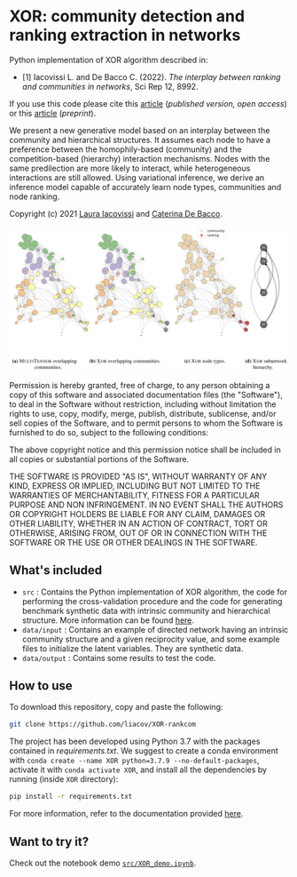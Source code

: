 # XOR: community detection and ranking extraction in networks

Python implementation of XOR algorithm described in:

- [1] Iacovissi L. and De Bacco C. (2022). _The interplay between ranking and communities in networks_, Sci Rep 12, 8992.

If you use this code please cite this [article](https://www.nature.com/articles/s41598-022-12730-3) (_published version, open access_) or this [article](http://arxiv.org/abs/2112.12670) (_preprint_).

We present a new generative model based on an interplay between the community and hierarchical structures. It assumes each node to have a preference between the homophily-based (community) and the competition-based (hierarchy) interaction mechanisms. Nodes with the same predilection are more likely to interact, while heterogeneous interactions are still allowed. Using variational inference, we derive an inference model capable of accurately learn node types, communities and node ranking.

Copyright (c) 2021 [Laura Iacovissi](https://github.com/liacov) and [Caterina De Bacco](http://cdebacco.com).


<p align="center">
<img src ="./images/example.png"><br>
</p>

Permission is hereby granted, free of charge, to any person obtaining a copy of this software and associated documentation
files (the "Software"), to deal in the Software without restriction, including without limitation the rights to use, copy, modify,
merge, publish, distribute, sublicense, and/or sell copies of the Software, and to permit persons to whom the Software is furnished
to do so, subject to the following conditions:

The above copyright notice and this permission notice shall be included in all copies or substantial portions of the Software.

THE SOFTWARE IS PROVIDED "AS IS", WITHOUT WARRANTY OF ANY KIND, EXPRESS OR IMPLIED, INCLUDING BUT NOT LIMITED TO THE WARRANTIES OF
MERCHANTABILITY, FITNESS FOR A PARTICULAR PURPOSE AND NON INFRINGEMENT. IN NO EVENT SHALL THE AUTHORS OR COPYRIGHT HOLDERS BE LIABLE
FOR ANY CLAIM, DAMAGES OR OTHER LIABILITY, WHETHER IN AN ACTION OF CONTRACT, TORT OR OTHERWISE, ARISING FROM, OUT OF OR IN CONNECTION
WITH THE SOFTWARE OR THE USE OR OTHER DEALINGS IN THE SOFTWARE.

## What's included
- `src` : Contains the Python implementation of XOR algorithm, the code for performing the cross-validation procedure and the code
  for generating benchmark synthetic data with intrinsic community and hierarchical structure. More information can be found
  [here](https://github.com/liacov/XOR-rankcom/tree/main/src).
- `data/input` : Contains an example of directed network having an intrinsic community structure and a given reciprocity value,
  and some example files to initialize the latent variables. They are synthetic data.
- `data/output` : Contains some results to test the code.

## How to use
To download this repository, copy and paste the following:

```bash
git clone https://github.com/liacov/XOR-rankcom
```

The project has been developed using Python 3.7 with the packages contained in *requirements.txt*. We suggest to create a conda
environment with `conda create --name XOR python=3.7.9 --no-default-packages`, activate it with `conda activate XOR`, and install
all the dependencies by running (inside `XOR` directory):

```bash
pip install -r requirements.txt
```

For more information, refer to the documentation provided [here](https://github.com/liacov/XOR-rankcom/tree/main/src/README.md). 

## Want to try it? 
Check out the notebook demo [`src/XOR_demo.ipynb`](./src/XOR_demo.ipynb).
